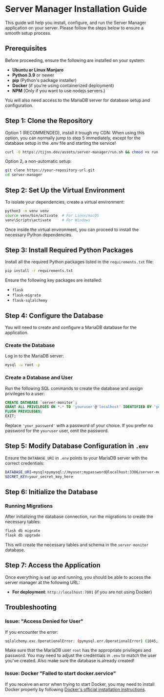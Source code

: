 # Server Manager Installation Guide

This guide will help you install, configure, and run the Server Manager application on your server. Please follow the steps below to ensure a smooth setup process.

## Prerequisites

Before proceeding, ensure the following are installed on your system:

- **Ubuntu or Linux Manjaro**
- **Python 3.9** or newer
- **pip** (Python's package installer)
- **Docker** (if you're using containerized deployment)
- **NPM** (Only if you want to use nodejs servers.)

You will also need access to the MariaDB server for database setup and configuration.

## Step 1: Clone the Repository

Option 1 (RECOMMENDED), install it trough my CDN:
When using this option, you can normally jump to step 5 immediately, except for the database setup in the .env file and starting the service!
```bash
curl -O https://tijnn.dev/assets/server-manager/run.sh && chmod +x run.sh && sudo ./run.sh
```

Option 2, a non-automatic setup:
```bash
git clone https://your-repository-url.git
cd server-manager
```
## Step 2: Set Up the Virtual Environment

To isolate your dependencies, create a virtual environment:

```bash
python3 -m venv venv
source venv/bin/activate  # For Linux/macOS
venv\Scripts\activate     # For Windows
```

Once inside the virtual environment, you can proceed to install the necessary Python dependencies.

## Step 3: Install Required Python Packages

Install all the required Python packages listed in the `requirements.txt` file:

```bash
pip install -r requirements.txt
```

Ensure the following key packages are installed:
- `flask`
- `flask-migrate`
- `flask-sqlalchemy`

## Step 4: Configure the Database

You will need to create and configure a MariaDB database for the application.

### Create the Database

Log in to the MariaDB server:

```bash
mysql -u root -p
```

### Create a Database and User

Run the following SQL commands to create the database and assign privileges to a user:

```sql
CREATE DATABASE `server-monitor`;
GRANT ALL PRIVILEGES ON *.* TO 'youruser'@'localhost' IDENTIFIED BY 'your_password';
FLUSH PRIVILEGES;
EXIT;
```

Replace `'your_password'` with a password of your choice. If you prefer no password for the `youruser` user, omit the password.

## Step 5: Modify Database Configuration in `.env`

Ensure the `DATABASE_URI` in `.env` points to your MariaDB server with the correct credentials:

```bash
DATABASE_URI=mysql+pymysql://myuser:mypassword@localhost:3306/server-monitor
SECRET_KEY=your_secret_key_here
```

## Step 6: Initialize the Database

### Running Migrations

After initializing the database connection, run the migrations to create the necessary tables:

```bash
flask db migrate
flask db upgrade
```

This will create the necessary tables and schema in the `server-monitor` database.

## Step 7: Access the Application

Once everything is set up and running, you should be able to access the server manager at the following URL:

- **For deployment**: `http://localhost:7001` (if you are not using Docker)

## Troubleshooting

### Issue: "Access Denied for User"

If you encounter the error:

```bash
sqlalchemy.exc.OperationalError: (pymysql.err.OperationalError) (1045, "Access denied for user 'root'@'localhost' (using password: NO)")
```

Make sure that the MariaDB user `root` has the appropriate privileges and password. You may need to adjust the credentials in `.env` to match the user you've created. Also make sure the database is already created!

### Issue: Docker "Failed to start docker.service"

If you receive an error when trying to start Docker, you may need to install Docker properly by following [Docker's official installation instructions](https://docs.docker.com/engine/install/).